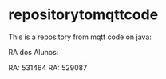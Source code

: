 # repositorytomqttcode
This is a repository from mqtt code on java:

RA dos Alunos:

RA: 531464
RA: 529087
